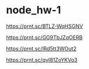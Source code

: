 # node_hw-1

https://prnt.sc/BTLZ-WqHSGNV

https://prnt.sc/GG9TbJZqOERB

https://prnt.sc/lRd5tt3WOut2

https://prnt.sc/qvI81ZoYKVo3
